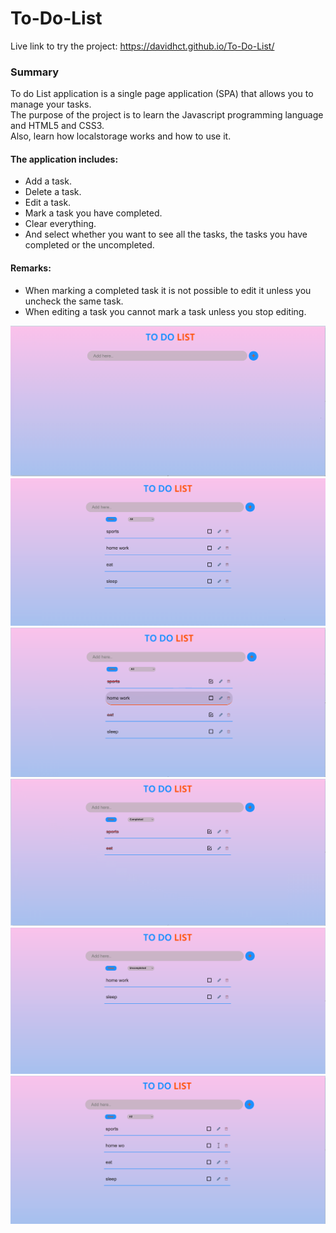 # To-Do-List

Live link to try the project: https://davidhct.github.io/To-Do-List/

### Summary
To do List application is a single page application (SPA) that allows you to manage your tasks.<br>
The purpose of the project is to learn the Javascript programming language and HTML5 and CSS3.<br>
Also, learn how localstorage works and how to use it. 

#### The application includes:
* Add a task.
* Delete a task.
* Edit a task.
* Mark a task you have completed.
* Clear everything.
* And select whether you want to see all the tasks, the tasks you have completed or the uncompleted.

#### Remarks:
* When marking a completed task it is not possible to edit it unless you uncheck the same task.
* When editing a task you cannot mark a task unless you stop editing.

![picture](https://github.com/Davidhct/To-Do-List/blob/main/demo%20images/img_1.png)
![picture](https://github.com/Davidhct/To-Do-List/blob/main/demo%20images/img_2.png)
![picture](https://github.com/Davidhct/To-Do-List/blob/main/demo%20images/img_3.png)
![picture](https://github.com/Davidhct/To-Do-List/blob/main/demo%20images/img_4.png)
![picture](https://github.com/Davidhct/To-Do-List/blob/main/demo%20images/img_5.png)
![picture](https://github.com/Davidhct/To-Do-List/blob/main/demo%20images/img_6.png)




